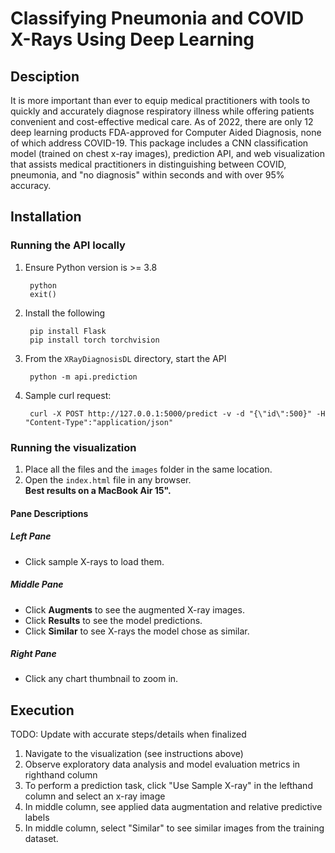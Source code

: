 # Classifying Pneumonia and COVID X-Rays Using Deep Learning

## Desciption
It is more important than ever to equip medical practitioners with tools to quickly and accurately diagnose respiratory illness while offering patients convenient and cost-effective medical care. As of 2022, there are only 12 deep learning products FDA-approved for Computer Aided Diagnosis, none of which address COVID-19. This package includes a CNN classification model (trained on chest x-ray images), prediction API, and web visualization that assists medical practitioners in distinguishing between COVID, pneumonia, and "no diagnosis" within seconds and with over 95% accuracy. 

## Installation
### Running the API locally
1. Ensure Python version is >= 3.8

        python 
        exit()

2. Install the following

        pip install Flask
        pip install torch torchvision
		
3. From the `XRayDiagnosisDL` directory, start the API

        python -m api.prediction

4. Sample curl request:

        curl -X POST http://127.0.0.1:5000/predict -v -d "{\"id\":500}" -H "Content-Type":"application/json"

### Running the visualization
1. Place all the files and the `images` folder in the same location.
2. Open the `index.html` file in any browser.  
   **Best results on a MacBook Air 15".**

#### Pane Descriptions

##### Left Pane
- Click sample X-rays to load them.

##### Middle Pane
- Click **Augments** to see the augmented X-ray images.
- Click **Results** to see the model predictions.
- Click **Similar** to see X-rays the model chose as similar.

##### Right Pane
- Click any chart thumbnail to zoom in.


## Execution
TODO: Update with accurate steps/details when finalized
1. Navigate to the visualization (see instructions above)
2. Observe exploratory data analysis and model evaluation metrics in righthand column
3. To perform a prediction task, click "Use Sample X-ray" in the lefthand column and select an x-ray image
4. In middle column, see applied data augmentation and relative predictive labels
5. In middle column, select "Similar" to see similar images from the training dataset.